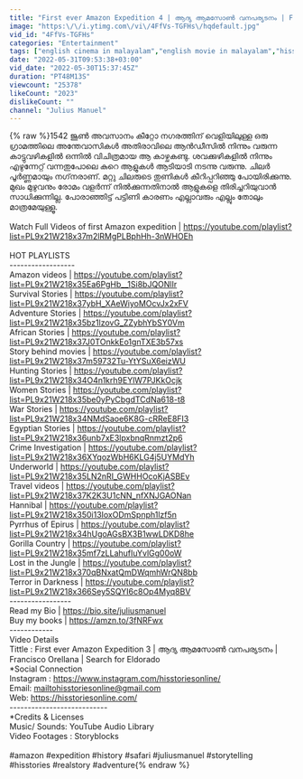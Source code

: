 ```yaml
---
title: "First ever Amazon Expedition 4 | ആദ്യ ആമസോൺ വനപര്യടനം | Francisco Orellana | Search for Eldorado"
image: "https:\/\/i.ytimg.com\/vi\/4FfVs-TGFHs\/hqdefault.jpg"
vid_id: "4FfVs-TGFHs"
categories: "Entertainment"
tags: ["english cinema in malayalam","english movie in malayalam","hisstories"]
date: "2022-05-31T09:53:38+03:00"
vid_date: "2022-05-30T15:37:45Z"
duration: "PT48M13S"
viewcount: "25378"
likeCount: "2023"
dislikeCount: ""
channel: "Julius Manuel"
---
```

{% raw %}1542 ജൂൺ അവസാനം കീറ്റോ നഗരത്തിന് വെളിയിലുള്ള ഒരു ഗ്രാമത്തിലെ അന്തേവാസികൾ അതിരാവിലെ ആൻഡീസിൽ നിന്നും വരുന്ന കാട്ടുവഴികളിൽ ഒന്നിൽ വിചിത്രമായ ആ കാഴ്ചകണ്ടു.  ശവക്കുഴികളിൽ നിന്നും എഴുന്നേറ്റ് വന്നതുപോലെ കുറെ ആളുകൾ ആടിയാടി നടന്നു വരുന്നു. ചിലർ പൂർണ്ണമായും നഗ്‌നരാണ്. മറ്റു ചിലരുടെ തുണികൾ കീറിപ്പറിഞ്ഞു പോയിരിക്കുന്നു. മുഖം മുഴുവനും രോമം വളർന്ന് നിൽക്കുന്നതിനാൽ ആളുകളെ തിരിച്ചറിയുവാൻ സാധിക്കുന്നില്ല. പോരാഞ്ഞിട്ട് പട്ടിണി കാരണം എല്ലാവരും എല്ലും തോലും മാത്രമേയുള്ളൂ. <br /><br />Watch Full Videos of first Amazon expedition | <a rel="nofollow" target="blank" href="https://youtube.com/playlist?list=PL9x21W218x37m2lRMgPLBphHh-3nWHOEh">https://youtube.com/playlist?list=PL9x21W218x37m2lRMgPLBphHh-3nWHOEh</a><br /><br />HOT PLAYLISTS<br />------------------<br />Amazon videos | <a rel="nofollow" target="blank" href="https://youtube.com/playlist?list=PL9x21W218x35Ea6PgHb__1Si8bJQONlIr">https://youtube.com/playlist?list=PL9x21W218x35Ea6PgHb__1Si8bJQONlIr</a> <br />Survival Stories |  <a rel="nofollow" target="blank" href="https://youtube.com/playlist?list=PL9x21W218x37ybH_XAeWiyoMOcvJx2xFV">https://youtube.com/playlist?list=PL9x21W218x37ybH_XAeWiyoMOcvJx2xFV</a><br />Adventure Stories | <a rel="nofollow" target="blank" href="https://youtube.com/playlist?list=PL9x21W218x35bz1lzovG_ZZybhYbSY0Vm">https://youtube.com/playlist?list=PL9x21W218x35bz1lzovG_ZZybhYbSY0Vm</a> <br />African Stories | <a rel="nofollow" target="blank" href="https://youtube.com/playlist?list=PL9x21W218x37J0TOnkkEo1gnTXE3b57xs">https://youtube.com/playlist?list=PL9x21W218x37J0TOnkkEo1gnTXE3b57xs</a><br />Story behind movies | <a rel="nofollow" target="blank" href="https://youtube.com/playlist?list=PL9x21W218x37m59732Tu-YtYSuX6eizWU">https://youtube.com/playlist?list=PL9x21W218x37m59732Tu-YtYSuX6eizWU</a><br />Hunting Stories | <a rel="nofollow" target="blank" href="https://youtube.com/playlist?list=PL9x21W218x34O4n1krh9EYlW7PJKkOcjk">https://youtube.com/playlist?list=PL9x21W218x34O4n1krh9EYlW7PJKkOcjk</a><br />Women Stories | <a rel="nofollow" target="blank" href="https://youtube.com/playlist?list=PL9x21W218x35be0yPyCbgdTCdNa618-t8">https://youtube.com/playlist?list=PL9x21W218x35be0yPyCbgdTCdNa618-t8</a><br />War Stories | <a rel="nofollow" target="blank" href="https://youtube.com/playlist?list=PL9x21W218x34NMdSaoe6K8G-cRReE8FI3">https://youtube.com/playlist?list=PL9x21W218x34NMdSaoe6K8G-cRReE8FI3</a><br />Egyptian Stories | <a rel="nofollow" target="blank" href="https://youtube.com/playlist?list=PL9x21W218x36unb7xE3lpxbnqRnmzt2p6">https://youtube.com/playlist?list=PL9x21W218x36unb7xE3lpxbnqRnmzt2p6</a> <br />Crime Investigation | <a rel="nofollow" target="blank" href="https://youtube.com/playlist?list=PL9x21W218x36XYqozWbH6KLG4j5UYMdYh">https://youtube.com/playlist?list=PL9x21W218x36XYqozWbH6KLG4j5UYMdYh</a><br />Underworld | <a rel="nofollow" target="blank" href="https://youtube.com/playlist?list=PL9x21W218x35LN2nRI_GWHHOcoKjASBEv">https://youtube.com/playlist?list=PL9x21W218x35LN2nRI_GWHHOcoKjASBEv</a><br />Travel videos | <a rel="nofollow" target="blank" href="https://youtube.com/playlist?list=PL9x21W218x37K2K3U1cNN_nfXNJGAONan">https://youtube.com/playlist?list=PL9x21W218x37K2K3U1cNN_nfXNJGAONan</a><br />Hannibal | <a rel="nofollow" target="blank" href="https://youtube.com/playlist?list=PL9x21W218x350i13IoxODmSpnph1lzf5n">https://youtube.com/playlist?list=PL9x21W218x350i13IoxODmSpnph1lzf5n</a><br />Pyrrhus of Epirus | <a rel="nofollow" target="blank" href="https://youtube.com/playlist?list=PL9x21W218x34hUgoAGsBX3B1wwLDKD8he">https://youtube.com/playlist?list=PL9x21W218x34hUgoAGsBX3B1wwLDKD8he</a><br />Gorilla Country | <a rel="nofollow" target="blank" href="https://youtube.com/playlist?list=PL9x21W218x35mf7zLLahufIuYvlGg00oW">https://youtube.com/playlist?list=PL9x21W218x35mf7zLLahufIuYvlGg00oW</a><br />Lost in the Jungle | <a rel="nofollow" target="blank" href="https://youtube.com/playlist?list=PL9x21W218x370qBNxatQmDWqmhWrQN8bb">https://youtube.com/playlist?list=PL9x21W218x370qBNxatQmDWqmhWrQN8bb</a><br />Terror in Darkness | <a rel="nofollow" target="blank" href="https://youtube.com/playlist?list=PL9x21W218x366Sey5SQYI6c8Op4Myq8BV">https://youtube.com/playlist?list=PL9x21W218x366Sey5SQYI6c8Op4Myq8BV</a><br />-----------------<br />Read my Bio | <a rel="nofollow" target="blank" href="https://bio.site/juliusmanuel">https://bio.site/juliusmanuel</a><br />Buy my books | <a rel="nofollow" target="blank" href="https://amzn.to/3fNRFwx">https://amzn.to/3fNRFwx</a><br />------------<br />Video Details<br />Tittle :  First ever Amazon Expedition 3 | ആദ്യ ആമസോൺ വനപര്യടനം | Francisco Orellana | Search for Eldorado<br />*Social Connection <br />Instagram : <a rel="nofollow" target="blank" href="https://www.instagram.com/hisstoriesonline/">https://www.instagram.com/hisstoriesonline/</a><br />Email: mailtohisstoriesonline@gmail.com<br />Web: <a rel="nofollow" target="blank" href="https://hisstoriesonline.com/">https://hisstoriesonline.com/</a><br />---------------------------<br />*Credits &amp; Licenses <br />Music/ Sounds: YouTube Audio Library<br />Video Footages : Storyblocks<br /><br />#amazon #expedition #history #safari #juliusmanuel #storytelling #hisstories #realstory #adventure{% endraw %}
